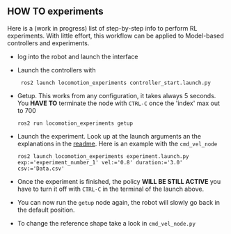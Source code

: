 ## HOW TO experiments

Here is a (work in progress) list of step-by-step info to perform RL experiments. With little effort, this workflow can be applied to Model-based controllers and experiments.

 - log into the robot and launch the interface
 - Launch the controllers with

        ros2 launch locomotion_experiments controller_start.launch.py

 - Getup. This works from any configuration, it takes always 5 seconds. You **HAVE TO** terminate the node with `CTRL-C` once the 'index' max out to 700

       ros2 run locomotion_experiments getup

 - Launch the experiment. Look up at the launch arguments an the explanations in the [readme](README.md). Here is an example with the `cmd_vel_node`

       ros2 launch locomotion_experiments experiment.launch.py exp:='experiment_number_1' vel:='0.8' duration:='3.0' csv:='Data.csv'

 - Once the experiment is finished, the policy **WILL BE STILL ACTIVE** you have to turn it off with `CTRL-C` in the terminal of the launch above.
 - You can now run the `getup` node again, the robot will slowly go back in the default position.
 - To change the reference shape take a look in `cmd_vel_node.py`
